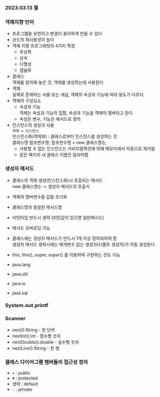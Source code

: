 ### 2023.03.13 월  

### 객체지향 언어
- 프로그램을 유연하고 변경이 용이하게 만들 수 있다
- 코드의 재사용성이 높다
- 객체 지향 프로그래밍의 4가지 특징
    - 추상화
    - 상속
    - 다형성
    - 캡슐화
- 클래스  
객체를 정의해 놓은 것, 객체를 생성하는데 사용된다
- 객체  
실제로 존재하는 사물 또는 개념, 객체의 속성과 기능에 따라 용도가 다르다
- 객체의 구성요소
    - 속성과 기능  
    객체는 속성과 기능의 집합, 속성과 기능을 객체의 멤버라고 한다  
    - 속성은 변수, 기능은 메서드로 정의
- 인스턴스의 생성과 사용  
`객체 = 인스턴스`  
인스턴스화(객체화) : 클래스로부터 인스턴스를 생성하는 것  
클래스명 참조변수명;
참조변수명 = new 클래스명();
    - 사용할 수 없는 인스턴스는 가비지컬렉션에 의해 메모리에서 자동으로 제거됨
    - 같은 패키지 내 클래스 이름은 달라야함

### 생성자 메서드
- 클래스의 객체 생성(인스턴스화)시 호출되는 메서드  
new 클래스명() -> 생성자 메서드의 호출식  
- 객체의 멤버변수들 값을 초기화  
- 클래스명과 동일한 메서드명  
- 리턴타입 반드시 생략 (리턴값이 있으면 일반메서드)  
- 메서드 오버로딩 가능  
- 클래스에는 생성자 메서드가 반드시 1개 이상 정의되어야 함   
생성자 메서드 생략시에는 매개변수 없는 생성자(디폴트 생성자)가 자동 생성된다  
- this, this(), super, super() 를 이용하여 구현하는 것도 가능

- java.lang
- java.util
- java.io
- java.sql  

### System.out.printf  
### Scanner  
- next():String - 한 단어
- nextInt():int - 정수형 숫자
- nextDouble():double - 실수형 숫자
- nextLine():String - 한 행

### 클래스 다이어그램 멤버들의 접근성 정의
- `+` : public
- `#` : protected
- 생략 : default
- `-` : private
